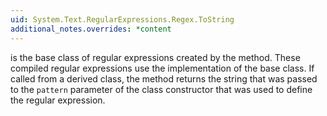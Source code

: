 ```yaml
---
uid: System.Text.RegularExpressions.Regex.ToString
additional_notes.overrides: *content
---
```


<p>
      <xref href="System.Text.RegularExpressions.Regex"></xref> is the base class of regular expressions created by the <xref href="erload:System.Text.RegularExpressions.Regex.CompileToAssembly"></xref> method. These compiled regular expressions use the <xref href="System.Text.RegularExpressions.Regex.ToString"></xref> implementation of the base class. If called from a derived class, the <xref href="System.Text.RegularExpressions.Regex.ToString"></xref> method returns the string that was passed to the <code>pattern</code> parameter of the <xref href="System.Text.RegularExpressions.RegexCompilationInfo"></xref> class constructor that was used to define the regular expression.</p>


